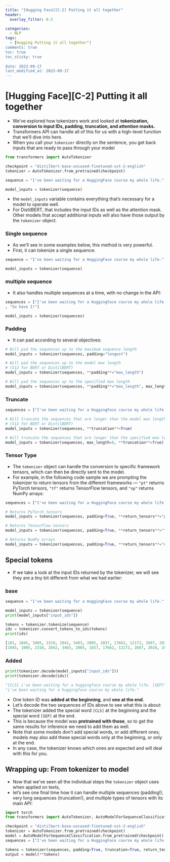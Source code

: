 ```yaml
---
title: "[Hugging Face][C-2] Putting it all together"
header:
  overlay_filter: 0.5

categories:
  - NLP
tags:
  - [Hugging Putting it all together"]
comments: true
toc: true
toc_sticky: true
 
date: 2023-09-17
last_modified_at: 2023-09-17
---
```




# [Hugging Face][C-2] Putting it all together

- We’ve explored how tokenizers work and looked at **tokenization, conversion to input IDs, padding, truncation, and attention masks.**
- Transformers API can handle all of this for us with a high-level function that we’ll dive into here.
- When you call your `tokenizer` directly on the sentence, you get back inputs that are ready to pass through your model

```python
from transformers import AutoTokenizer

checkpoint = "distilbert-base-uncased-finetuned-sst-2-english"
tokenizer = AutoTokenizer.from_pretrained(checkpoint)

sequence = "I've been waiting for a HuggingFace course my whole life."

model_inputs = tokenizer(sequence)
```

- the `model_inputs` variable contains everything that’s necessary for a model to operate well.
- For DistilBERT, that includes the input IDs as well as the attention mask. Other models that accept additional inputs will also have those output by the `tokenizer` object.

### Single sequence

- As we’ll see in some examples below, this method is very powerful.
- First, it can tokenize a single sequence:

```python
sequence = "I've been waiting for a HuggingFace course my whole life."

model_inputs = tokenizer(sequence)
```

### multiple sequence

- It also handles multiple sequences at a time, with no change in the API:

```python
sequences = ["I've been waiting for a HuggingFace course my whole life."
, "So have I!"]

model_inputs = tokenizer(sequences)
```

### Padding

- It can pad according to several objectives:

```python
# Will pad the sequences up to the maximum sequence length
model_inputs = tokenizer(sequences, padding="longest")

# Will pad the sequences up to the model max length
# (512 for BERT or DistilBERT)
model_inputs = tokenizer(sequences, **padding**="max_length")

# Will pad the sequences up to the specified max length
model_inputs = tokenizer(sequences, **padding**="max_length", max_length=8)
```

### Truncate

```python
sequences = ["I've been waiting for a HuggingFace course my whole life.", "So have I!"]

# Will truncate the sequences that are longer than the model max length
# (512 for BERT or DistilBERT)
model_inputs = tokenizer(sequences, **truncation**=True)

# Will truncate the sequences that are longer than the specified max length
model_inputs = tokenizer(sequences, max_length=8, **truncation**=True)
```

### Tensor Type

- The `tokenizer` object can handle the conversion to specific framework tensors, which can then be directly sent to the model.
- For example, in the following code sample we are prompting the tokenizer to return tensors from the different frameworks — `"pt"` returns PyTorch tensors, `"tf"` returns TensorFlow tensors, and `"np"` returns NumPy arrays:

```python
sequences = ["I've been waiting for a HuggingFace course my whole life.", "So have I!"]

# Returns PyTorch tensors
model_inputs = tokenizer(sequences, padding=True, **return_tensors**="pt")

# Returns TensorFlow tensors
model_inputs = tokenizer(sequences, padding=True, **return_tensors**="tf")

# Returns NumPy arrays
model_inputs = tokenizer(sequences, padding=True, **return_tensors**="np")
```

## Special tokens

- If we take a look at the input IDs returned by the tokenizer, 
we will see they are a tiny bit different from what we had earlier:

### base

```python
sequence = "I've been waiting for a HuggingFace course my whole life."

model_inputs = tokenizer(sequence)
print(model_inputs["input_ids"])

tokens = tokenizer.tokenize(sequence)
ids = tokenizer.convert_tokens_to_ids(tokens)
print(ids)
```

```python
[101, 1045, 1005, 2310, 2042, 3403, 2005, 1037, 17662, 12172, 2607, 2026, 2878, 2166, 1012, 102]
[1045, 1005, 2310, 2042, 3403, 2005, 1037, 17662, 12172, 2607, 2026, 2878, 2166, 1012]
```

### Added

```python
print(tokenizer.decode(model_inputs["input_ids"]))
print(tokenizer.decode(ids))
```

```python
"[CLS] i've been waiting for a huggingface course my whole life. [SEP]"
"i've been waiting for a huggingface course my whole life."
```

- One token ID was **added at the beginning**, and **one at the end**.
- Let’s decode the two sequences of IDs above to see what this is about:
- The tokenizer added the special word `[CLS]` at the beginning and the special word `[SEP]` at the end.
- This is because the model was **pretrained with those**, 
so to get the same results for inference we need to add them as well.
- Note that some models don’t add special words, or add different ones; models may also add these special words only at the beginning, or only at the end.
- In any case, the tokenizer knows which ones are expected and will deal with this for you.

## ****Wrapping up: From tokenizer to model****

- Now that we’ve seen all the individual steps the `tokenizer` object uses when applied on texts,
- let’s see one final time how it can handle multiple sequences (padding!), very long sequences (truncation!), and multiple types of tensors with its main API:

```python
import torch
from transformers import AutoTokenizer, AutoModelForSequenceClassification

checkpoint = "distilbert-base-uncased-finetuned-sst-2-english"
tokenizer = AutoTokenizer.from_pretrained(checkpoint)
model = AutoModelForSequenceClassification.from_pretrained(checkpoint)
sequences = ["I've been waiting for a HuggingFace course my whole life.", "So have I!"]

tokens = tokenizer(sequences, padding=True, truncation=True, return_tensors="pt")
output = model(**tokens)
```
